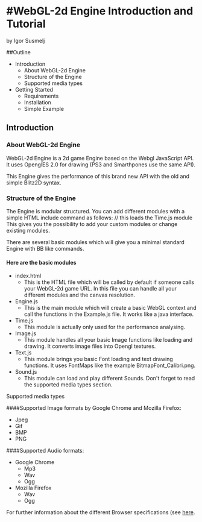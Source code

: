 #WebGL-2d Engine Introduction and Tutorial
===========================================
by Igor Susmelj

##Outline

* Introduction
	- About WebGL-2d Engine
	- Structure of the Engine
	- Supported media types
* Getting Started
	- Requirements
	- Installation
	- Simple Example

<div id='Introduction'></div>

## Introduction

<div id='About WebGL-2d Engine'></div>

### About WebGL-2d Engine

WebGL-2d Engine is a 2d game Engine based on the Webgl JavaScript API. It uses OpenglES 2.0 for drawing (PS3 and Smarthpones use the same API).

This Engine gives the performance of this brand new API with the old and simple Blitz2D syntax.

<div id='Structure of the Engine'></div>

### Structure of the Engine

The Engine is modular structured. You can add different modules with a simple HTML include command as follows:
	<script type="text/javascript" src="Time.js"></script> // this loads the Time.js module
This gives you the possibility to add your custom modules or change existing modules.

There are several basic modules which will give you a minimal standard Engine with BB like commands.

#### Here are the basic modules

* index.html
	- This is the HTML file which will be called by default if someone calls your WebGL-2d game URL. In this file you can handle all your different modules and the canvas resolution.
* Engine.js
	- This is the main module which will create a basic WebGL context and call the functions in the Example.js file. It works like a java interface.
* Time.js
	- This module is actually only used for the performance analysing.
* Image.js
	- This module handles all your basic Image functions like loading and drawing. It converts image files into Opengl textures.
* Text.js
	- This module brings you basic Font loading and text drawing functions. It uses FontMaps like the example BitmapFont_Calibri.png.
* Sound.js
	- This module can load and play different Sounds. Don't forget to read the supported media types section.
	
	
<div id='Supported media types'
	
###	Supported media types

####Supported Image formats by Google Chrome and Mozilla Firefox:
- Jpeg
- Gif
- BMP
- PNG

####Supported Audio formats:
* Google Chrome
	- Mp3
	- Wav
	- Ogg
* Mozilla Firefox
	- Wav
	- Ogg

For further information about the different Browser specifications (see [here](http://en.wikipedia.org/wiki/Comparison_of_web_browsers).